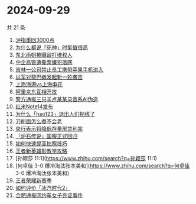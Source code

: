 # 2024-09-29

共 21 条

<!-- BEGIN ZHIHUSEARCH -->
<!-- 最后更新时间 Sun Sep 29 2024 20:21:07 GMT+0800 (China Standard Time) -->
1. [沪指重回3000点](https://www.zhihu.com/search?q=沪指重回3000点)
1. [为什么都说「死神」时髦值很高](https://www.zhihu.com/search?q=为什么都说「死神」时髦值很高)
1. [东北雨姐被曝殴打维权人](https://www.zhihu.com/search?q=东北雨姐被曝殴打维权人)
1. [中企高管遭撕票嫌犯落网](https://www.zhihu.com/search?q=中企高管遭撕票嫌犯落网)
1. [吉林一公司禁止员工携带苹果手机进入](https://www.zhihu.com/search?q=吉林一公司禁止员工携带苹果手机进入)
1. [以军对黎巴嫩发起新一轮袭击](https://www.zhihu.com/search?q=以军对黎巴嫩发起新一轮袭击)
1. [上海海港vs上海申花](https://www.zhihu.com/search?q=上海海港vs上海申花)
1. [阿里京东互相开放](https://www.zhihu.com/search?q=阿里京东互相开放)
1. [警方通报三只羊卢某某录音系AI伪造](https://www.zhihu.com/search?q=警方通报三只羊卢某某录音系AI伪造)
1. [红米Note14发布](https://www.zhihu.com/search?q=红米Note14发布)
1. [为什么「hao123」退出人们视线了](https://www.zhihu.com/search?q=为什么「hao123」退出人们视线了)
1. [刀削面怎么煮不会老](https://www.zhihu.com/search?q=刀削面怎么煮不会老)
1. [央行表示将降低存量房贷利率](https://www.zhihu.com/search?q=央行表示将降低存量房贷利率)
1. [「炉石传说」国服正式回归](https://www.zhihu.com/search?q=「炉石传说」国服正式回归)
1. [如何快速提高拍照技巧](https://www.zhihu.com/search?q=如何快速提高拍照技巧)
1. [王者新英雄影教学攻略](https://www.zhihu.com/search?q=王者新英雄影教学攻略)
1. [孙颖莎 11:1](https://www.zhihu.com/search?q=孙颖莎 11:1)
1. [何卓佳 3-0 爆冷淘汰张本美和](https://www.zhihu.com/search?q=何卓佳 3-0 爆冷淘汰张本美和)
1. [王者荣耀新赛季](https://www.zhihu.com/search?q=王者荣耀新赛季)
1. [如何评价「冰汽时代2」](https://www.zhihu.com/search?q=如何评价「冰汽时代2」)
1. [合肥通报网约车女子亮证事件](https://www.zhihu.com/search?q=合肥通报网约车女子亮证事件)
<!-- END ZHIHUSEARCH -->
